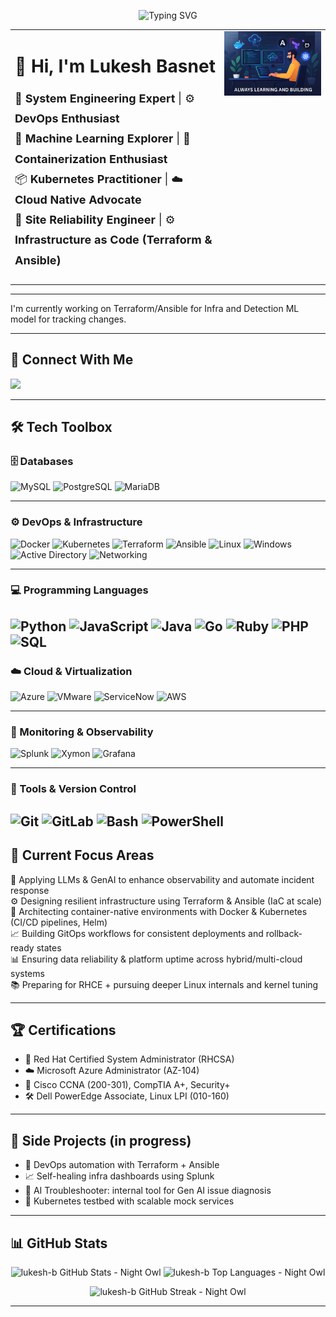 <p align="center">
<img src="https://readme-typing-svg.herokuapp.com?font=Fira+Code&size=22&duration=3000&pause=1000&center=true&vCenter=true&width=600&lines=Hi+I'm+Lukesh+Basnet;DevOps+%7C+ML+%7C+Data+Engineer;Cloud+Native+%7C+Infra+as+Code+%7C+K8s;Always+Learning+and+Building!" alt="Typing SVG" />
</p>

<table>
  <tr>
    <td style="vertical-align: top;">
      <h1>👋 Hi, I'm Lukesh Basnet</h1>
      <p style="font-size: 18px; line-height: 1.8;">
        🚀 <strong>System Engineering Expert</strong> | ⚙️ <strong>DevOps Enthusiast</strong><br />
        🤖 <strong>Machine Learning Explorer</strong> | 🐳 <strong>Containerization Enthusiast</strong><br />
        📦 <strong>Kubernetes Practitioner</strong> | ☁️ <strong>Cloud Native Advocate</strong><br />
        🔧 <strong>Site Reliability Engineer</strong> | ⚙️ <strong>Infrastructure as Code (Terraform & Ansible)</strong><br />
      </p>
    </td>
    <td style="vertical-align: top;">
      <img src="https://github.com/lukesh-b/lukesh-b/blob/main/images/Learning%20&%20Building%20Always.png?raw=true" width="450" />
    </td>
  </tr>
</table>



---

I'm currently working on Terraform/Ansible for Infra and Detection ML model for tracking changes.

---

## 🔗 Connect With Me
<p align="left">
<a href="https://www.linkedin.com/in/lukesh-basnet/" target="_blank">
<img src="https://img.shields.io/badge/LinkedIn-blue?style=for-the-badge&logo=linkedin&logoColor=white" />
</a>
</p>

---

## 🛠️ Tech Toolbox
### 🗄️ Databases
![MySQL](https://img.shields.io/badge/MySQL-4479A1?style=flat&logo=mysql&logoColor=white)
![PostgreSQL](https://img.shields.io/badge/PostgreSQL-4169E1?style=flat&logo=postgresql&logoColor=white)
![MariaDB](https://img.shields.io/badge/MariaDB-003545?style=flat&logo=mariadb&logoColor=white)

---

### ⚙️ DevOps & Infrastructure
![Docker](https://img.shields.io/badge/Docker-2496ED?style=flat&logo=docker&logoColor=white)
![Kubernetes](https://img.shields.io/badge/Kubernetes-326CE5?style=flat&logo=kubernetes&logoColor=white)
![Terraform](https://img.shields.io/badge/Terraform-7B42BC?style=flat&logo=terraform&logoColor=white)
![Ansible](https://img.shields.io/badge/Ansible-EE0000?style=flat&logo=ansible&logoColor=white)
![Linux](https://img.shields.io/badge/Linux-FCC624?style=flat&logo=linux&logoColor=black)
![Windows](https://img.shields.io/badge/Windows-0078D6?style=flat&logo=windows&logoColor=white)
![Active Directory](https://img.shields.io/badge/Active%20Directory-0078D6?style=flat&logo=microsoft&logoColor=white)
![Networking](https://img.shields.io/badge/Networking-grey?style=flat&logo=ethernet&logoColor=white)


---

### 💻 Programming Languages
![Python](https://img.shields.io/badge/Python-3670A0?style=flat&logo=python&logoColor=white)
![JavaScript](https://img.shields.io/badge/JavaScript-F7DF1E?style=flat&logo=javascript&logoColor=black)
![Java](https://img.shields.io/badge/Java-ED8B00?style=flat&logo=openjdk&logoColor=white)
![Go](https://img.shields.io/badge/Go-00ADD8?style=flat&logo=go&logoColor=white)
![Ruby](https://img.shields.io/badge/Ruby-CC342D?style=flat&logo=ruby&logoColor=white)
![PHP](https://img.shields.io/badge/PHP-777BB4?style=flat&logo=php&logoColor=white)
![SQL](https://img.shields.io/badge/SQL-4479A1?style=flat&logo=mysql&logoColor=white)
---

### ☁️ Cloud & Virtualization
![Azure](https://img.shields.io/badge/Azure-0078D4?style=flat&logo=microsoft-azure&logoColor=white)
![VMware](https://img.shields.io/badge/VMware-607078?style=flat&logo=vmware&logoColor=white)
![ServiceNow](https://img.shields.io/badge/ServiceNow-00A478?style=flat&logo=servicenow&logoColor=white)
![AWS](https://img.shields.io/badge/AWS-232F3E?style=flat&logo=amazon-aws&logoColor=white)

---

### 🧪 Monitoring & Observability
![Splunk](https://img.shields.io/badge/Splunk-000000?style=flat&logo=splunk&logoColor=white)
![Xymon](https://img.shields.io/badge/Xymon-grey?style=flat&logo=data:image/svg+xml;base64,&logoColor=white) <!-- Placeholder -->
![Grafana](https://img.shields.io/badge/Grafana-F46800?style=flat&logo=grafana&logoColor=white)

---

### 🧰 Tools & Version Control
![Git](https://img.shields.io/badge/Git-F05032?style=flat&logo=git&logoColor=white)
![GitLab](https://img.shields.io/badge/GitLab-FC6D26?style=flat&logo=gitlab&logoColor=white)
![Bash](https://img.shields.io/badge/Bash-4EAA25?style=flat&logo=gnubash&logoColor=white)
![PowerShell](https://img.shields.io/badge/PowerShell-5391FE?style=flat&logo=powershell&logoColor=white)
---

## 🧠 Current Focus Areas

🤖 Applying LLMs & GenAI to enhance observability and automate incident response  
⚙️ Designing resilient infrastructure using Terraform & Ansible (IaC at scale)  
🐳 Architecting container-native environments with Docker & Kubernetes (CI/CD pipelines, Helm)  
📈 Building GitOps workflows for consistent deployments and rollback-ready states  
📊 Ensuring data reliability & platform uptime across hybrid/multi-cloud systems  
📚 Preparing for RHCE + pursuing deeper Linux internals and kernel tuning

---

## 🏆 Certifications

- 🐧 Red Hat Certified System Administrator (RHCSA)  
- ☁️ Microsoft Azure Administrator (AZ-104)  
- 📜 Cisco CCNA (200-301), CompTIA A+, Security+  
- 🛠️ Dell PowerEdge Associate, Linux LPI (010-160)

---

## 🧪 Side Projects (in progress)

- 🔧 DevOps automation with Terraform + Ansible  
- 📈 Self-healing infra dashboards using Splunk  
- 🧠 AI Troubleshooter: internal tool for Gen AI issue diagnosis  
- 🐳 Kubernetes testbed with scalable mock services

---

## 📊 GitHub Stats

<p align="center">
  <img src="https://github-readme-stats.vercel.app/api?username=lukesh-b&show_icons=true&theme=nightowl&hide_border=false&border_radius=8" width="40%" alt="lukesh-b GitHub Stats - Night Owl" />
  <img src="https://github-readme-stats.vercel.app/api/top-langs/?username=lukesh-b&layout=compact&theme=nightowl&hide_border=false&border_radius=8" width="40%" alt="lukesh-b Top Languages - Night Owl" />
</p>

<p align="center">
  <img src="https://github-readme-streak-stats.herokuapp.com/?user=lukesh-b&theme=nightowl&hide_border=false&border_radius=8" width="60%" alt="lukesh-b GitHub Streak - Night Owl" />
</p>

---
